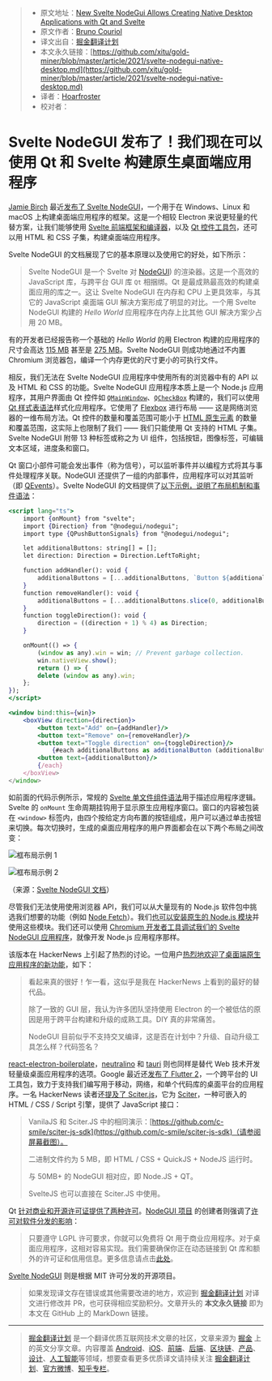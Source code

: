 > * 原文地址：[New Svelte NodeGui Allows Creating Native Desktop Applications with Qt and Svelte](https://www.infoq.com/news/2021/03/svelte-nodegui-native-desktop/)
> * 原文作者：[Bruno Couriol](https://www.infoq.com/profile/Bruno-Couriol/)
> * 译文出自：[掘金翻译计划](https://github.com/xitu/gold-miner)
> * 本文永久链接：[https://github.com/xitu/gold-miner/blob/master/article/2021/svelte-nodegui-native-desktop.md](https://github.com/xitu/gold-miner/blob/master/article/2021/svelte-nodegui-native-desktop.md)
> * 译者：[Hoarfroster](https://github.com/PassionPenguin)
> * 校对者：

# Svelte NodeGUI 发布了！我们现在可以使用 Qt 和 Svelte 构建原生桌面端应用程序

[Jamie Birch](https://twitter.com/LinguaBrowse) 最近[发布了 Svelte NodeGUI](https://twitter.com/LinguaBrowse/status/1367929896685756422)，一个用于在 Windows、Linux 和 macOS 上构建桌面端应用程序的框架。这是一个相较 Electron 来说更轻量的代替方案，让我们能够使用 [Svelte 前端框架和编译器](https://svelte.dev/)，以及 [Qt 控件工具包](https://www.qt.io/)，还可以用 HTML 和 CSS 子集，构建桌面端应用程序。

Svelte NodeGUI 的文档展现了它的基本原理以及使用它的好处，如下所示：

> Svelte NodeGUI 是一个 Svelte 对 [NodeGUI](https://nodegui.org/)) 的渲染器。这是一个高效的 JavaScript 库，与跨平台 GUI 库 `Qt` 相捆绑。Qt 是最成熟最高效的构建桌面应用的库之一。这让 Svelte NodeGUI 在内存和 CPU 上更具效率，与其它的 JavaScript 桌面端 GUI 解决方案形成了明显的对比。一个用 Svelte NodeGUI 构建的 *Hello World* 应用程序在内存上比其他 GUI 解决方案少占用 20 MB。

有的开发者已经报告称一个基础的 *Hello World* 的用 Electron 构建的应用程序的尺寸会高达 [115 MB](https://medium.com/gowombat/how-to-reduce-the-size-of-an-electron-app-installer-a2bc88a37732) 甚至是 [275 MB](https://stackoverflow.com/questions/59731319/how-can-i-reduce-my-275mb-hello-world-electron-package-size)。Svelte NodeGUI 则成功地通过不内置 Chromium 浏览器包，编译一个内存更优的尺寸更小的可执行文件。

相反，我们无法在 Svelte NodeGUI 应用程序中使用所有的浏览器中有的 API 以及 HTML 和 CSS 的功能。Svelte NodeGUI 应用程序本质上是一个 Node.js 应用程序，其用户界面由 Qt 控件如 [`QMainWindow`](https://doc.qt.io/qt-5/qmainwindow.html)、[`QCheckBox`](https://doc.qt.io/qt-5/qcheckbox.html) 构建的，我们可以使用 [Qt 样式表语法](https://doc.qt.io/qt-5/stylesheet-syntax.html)样式化应用程序。它使用了 [Flexbox](https://developer.mozilla.org/en-US/docs/Learn/CSS/CSS_layout/Flexbox) 进行布局 —— 这是网络浏览器的一维布局方法。Qt 控件的数量和覆盖范围可能小于 [HTML 原生元素](https://www.htmlquick.com/reference/tags.html) 的数量和覆盖范围，这实际上也限制了我们 —— 我们只能使用 Qt 支持的 HTML 子集。Svelte NodeGUI 附带 13 种标签或称之为 UI 组件，包括按钮，图像标签，可编辑文本区域，进度条和窗口。

Qt 窗口小部件可能会发出事件（称为信号），可以监听事件并以编程方式将其与事件处理程序关联。NodeGUI 还提供了一组的内部事件，应用程序可以对其监听（即 [QEvents](https://svelte.nodeGUI.org/docs/GUIdes/handle-events#event-handling)）。Svelte NodeGUI 的文档提供了[以下示例，说明了布局机制和事件语法](https://svelte.nodeGUI.org/docs/GUIdes/handle-events#how-do-i-know-which-events-are-supported-)：

```jsx
<script lang="ts">
    import {onMount} from "svelte";
    import {Direction} from "@nodegui/nodegui";
    import type {QPushButtonSignals} from "@nodegui/nodegui";

    let additionalButtons: string[] = [];
    let direction: Direction = Direction.LeftToRight;

    function addHandler(): void {
        additionalButtons = [...additionalButtons, `Button ${additionalButtons.length}`];
    }
    function removeHandler(): void {
        additionalButtons = [...additionalButtons.slice(0, additionalButtons.length - 1)];
    }
    function toggleDirection(): void {
        direction = ((direction + 1) % 4) as Direction;
    }

    onMount(() => {
        (window as any).win = win; // Prevent garbage collection.
        win.nativeView.show();
        return () => {
        delete (window as any).win;
    };
});
</script>

<window bind:this={win}>
    <boxView direction={direction}>
        <button text="Add" on={addHandler}/>
        <button text="Remove" on={removeHandler}/>
        <button text="Toggle direction" on={toggleDirection}/>
            {#each additionalButtons as additionalButton (additionalButton)}
        <button text={additionalButton}/>
        {/each}
    </boxView>
</window>
```

如前面的代码示例所示，常规的 [Svelte 单文件组件语法](https://svelte.dev/tutorial/basics)用于描述应用程序逻辑。Svelte 的 `onMount` 生命周期挂钩用于显示原生应用程序窗口。窗口的内容被包装在 `<window>` 标签内，由四个按给定方向布置的按钮组成，用户可以通过单击按钮来切换。每次切换时，生成的桌面应用程序的用户界面都会在以下两个布局之间改变：

![框布局示例 1](https://p9-juejin.byteimg.com/tos-cn-i-k3u1fbpfcp/192cc012c7914f0ba6b799d79583393f~tplv-k3u1fbpfcp-zoom-1.image)

![框布局示例 2](https://p3-juejin.byteimg.com/tos-cn-i-k3u1fbpfcp/61210db10be44879baf7b10e5df608cc~tplv-k3u1fbpfcp-zoom-1.image)

（来源：[Svelte NodeGUI 文档](https://svelte.nodegui.org/docs/guides/layout#boxview-layout)）

尽管我们无法使用使用浏览器 API，我们可以从大量现有的 Node.js 软件包中挑选我们想要的功能（例如 [Node Fetch](https://github.com/node-fetch/node-fetch)）。我们[也可以安装原生的 Node.js 模块](https://svelte.nodegui.org/docs/guides/using-native-node-modules)并使用这些模块。我们还可以使用 [Chromium 开发者工具](https://nodejs.org/en/docs/inspector/)[调试我们的 Svelte NodeGUI 应用程序](https://svelte.nodegui.org/docs/guides/debugging)，就像开发 Node.js 应用程序那样。

该版本在 HackerNews 上引起了热烈的讨论。一位用户[热烈地欢迎了桌面端原生应用程序的新功能](https://news.ycombinator.com/item?id=26361924)，如下：

> 看起来真的很好！乍一看，这似乎是我在 HackerNews 上看到的最好的替代品。
>
> 除了一致的 GUI 层，我认为许多团队坚持使用 Electron 的一个被低估的原因是用于跨平台构建和升级的成熟工具。DIY 真的非常痛苦。
>
> NodeGUI 目前似乎不支持交叉编译，这是否在计划中？升级、自动升级工具怎么样？代码签名？

[react-electron-boilerplate](https://electron-react-boilerplate.js.org/)，[neutralino](https://neutralino.js.org/) 和 [tauri](https://tauri.studio/en/) 则也同样是替代 Web 技术开发轻量级桌面应用程序的选项。Google 最近还[发布了 Flutter 2](https://www.infoq.com/news/2021/03/flutter-2-released/)，一个跨平台的 UI 工具包，致力于支持我们编写用于移动，网络，和单个代码库的桌面平台的应用程序。一名 HackerNews 读者还[提及了 Sciter.js](https://news.ycombinator.com/item?id=26364927)，它为 [Sciter](https://sciter.com/)，一种可嵌入的 HTML / CSS / Script 引擎，提供了 JavaScript 接口：

> VanilaJS 和 Sciter.JS 中的相同演示：[https://github.com/c-smile/sciter-js-sdk](https://github.com/c-smile/sciter-js-sdk)（请参阅屏幕截图）。
>
> 二进制文件约为 5 MB，即 HTML / CSS + QuickJS + NodeJS 运行时。
>
> 与 50MB+ 的 NodeGUI 相对应，即 Node.JS + QT。
>
> SvelteJS 也可以直接在 Sciter.JS 中使用。

Qt [针对商业和开源许可证提供了两种许可](https://www.qt.io/licensing/)。[NodeGUI 项目](https://docs.nodegui.org/) 的创建者则强调了[许可对软件分发的影响](https://twitter.com/a7ulr/status/1225498258233053184?s=21)：

> 只要遵守 LGPL 许可要求，你就可以免费将 Qt 用于商业应用程序。对于桌面应用程序，这相对容易实现。我们需要确保你正在动态链接到 Qt 库和额外的许可证和信用信息。更多信息请点击[此处](https://www.youtube.com/watch?v=bwTlCBbB3RY)。

[Svelte NodeGUI](https://github.com/nodegui/svelte-nodegui) 则是根据 MIT 许可分发的开源项目。

> 如果发现译文存在错误或其他需要改进的地方，欢迎到 [掘金翻译计划](https://github.com/xitu/gold-miner) 对译文进行修改并 PR，也可获得相应奖励积分。文章开头的 **本文永久链接** 即为本文在 GitHub 上的 MarkDown 链接。

---

> [掘金翻译计划](https://github.com/xitu/gold-miner) 是一个翻译优质互联网技术文章的社区，文章来源为 [掘金](https://juejin.im) 上的英文分享文章。内容覆盖 [Android](https://github.com/xitu/gold-miner#android)、[iOS](https://github.com/xitu/gold-miner#ios)、[前端](https://github.com/xitu/gold-miner#前端)、[后端](https://github.com/xitu/gold-miner#后端)、[区块链](https://github.com/xitu/gold-miner#区块链)、[产品](https://github.com/xitu/gold-miner#产品)、[设计](https://github.com/xitu/gold-miner#设计)、[人工智能](https://github.com/xitu/gold-miner#人工智能)等领域，想要查看更多优质译文请持续关注 [掘金翻译计划](https://github.com/xitu/gold-miner)、[官方微博](http://weibo.com/juejinfanyi)、[知乎专栏](https://zhuanlan.zhihu.com/juejinfanyi)。
